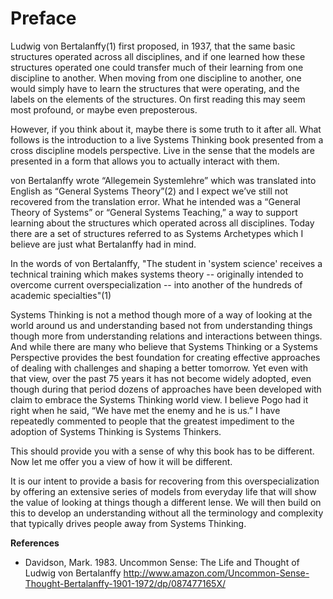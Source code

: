 # Preface #

Ludwig von Bertalanffy(1) first proposed, in 1937, that the same basic structures operated across all disciplines, and if one learned how these structures operated one could transfer much of their learning from one discipline to another. When moving from one discipline to another, one would simply have to learn the structures that were operating, and the labels on the elements of the structures. On first reading this may seem most profound, or maybe even preposterous. 

However, if you think about it, maybe there is some truth to it after all. What follows is the introduction to a live Systems Thinking book presented from a cross discipline models perspective. Live in the sense that the models are presented in a form that allows you to actually interact with them. 

von Bertalanffy wrote “Allegemein Systemlehre” which was translated into English as “General Systems Theory”(2) and I expect we’ve still not recovered from the translation error. What he intended was a “General Theory of Systems” or “General Systems Teaching,” a way to support learning about the structures which operated across all disciplines. Today there are a set of structures referred to as Systems Archetypes which I believe are just what Bertalanffy had in mind.

In the words of von Bertalanffy, "The student in 'system science' receives a technical training which makes systems theory -- originally intended to overcome current overspecialization -- into another of the hundreds of academic specialties"(1)

Systems Thinking is not a method though more of a way of looking at the world around us and understanding based not from understanding things though more from understanding relations and interactions between things. And while there are many who believe that Systems Thinking or a Systems Perspective provides the best foundation for creating effective approaches of dealing with challenges and shaping a better tomorrow. Yet even with that view, over the past 75 years it has not become widely adopted, even though during that period dozens of approaches have been developed with claim to embrace the Systems Thinking world view. I believe Pogo had it right when he said, “We have met the enemy and he is us.” I have repeatedly commented to people that the greatest impediment to the adoption of Systems Thinking is Systems Thinkers.

This should provide you with a sense of why this book has to be different. Now let me offer you a view of how it will be different.

It is our intent to provide a basis for recovering from this overspecialization by offering an extensive series of models from everyday life that will show the value of looking at things though a different lense. We will then build on this to develop an understanding without all the terminology and complexity that typically drives people away from Systems Thinking. 

**References**

- Davidson, Mark. 1983. Uncommon Sense: The Life and Thought of Ludwig von Bertalanffy http://www.amazon.com/Uncommon-Sense-Thought-Bertalanffy-1901-1972/dp/087477165X/
